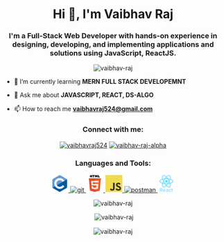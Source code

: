 <h1 align="center">Hi 👋, I'm Vaibhav Raj</h1>
<h3 align="center">I'm a Full-Stack Web Developer with hands-on experience in designing, developing, and implementing applications and solutions using JavaScript, ReactJS.</h3>

<p align="center"> <img src="https://komarev.com/ghpvc/?username=vaibhav-raj&label=Profile%20views&color=0e75b6&style=flat" alt="vaibhav-raj" /> </p>

- 🌱 I’m currently learning **MERN FULL STACK DEVELOPEMNT**

- 💬 Ask me about **JAVASCRIPT, REACT, DS-ALGO**

- 📫 How to reach me **vaibhavraj524@gmail.com**

<h3 align="center">Connect with me:</h3>
<p align="center">
<a href="https://twitter.com/vaibhavraj524" target="blank"><img align="center" src="https://raw.githubusercontent.com/rahuldkjain/github-profile-readme-generator/master/src/images/icons/Social/twitter.svg" alt="vaibhavraj524" height="30" width="40" /></a>
<a href="https://linkedin.com/in/vaibhav-raj-alpha" target="blank"><img align="center" src="https://raw.githubusercontent.com/rahuldkjain/github-profile-readme-generator/master/src/images/icons/Social/linked-in-alt.svg" alt="vaibhav-raj-alpha" height="30" width="40" /></a>
</p>

<h3 align="center">Languages and Tools:</h3>
<p align="center"> <a href="https://www.cprogramming.com/" target="_blank"> <img src="https://raw.githubusercontent.com/devicons/devicon/master/icons/c/c-original.svg" alt="c" width="40" height="40"/> </a> <a href="https://git-scm.com/" target="_blank"> <img src="https://www.vectorlogo.zone/logos/git-scm/git-scm-icon.svg" alt="git" width="40" height="40"/> </a> <a href="https://www.w3.org/html/" target="_blank"> <img src="https://raw.githubusercontent.com/devicons/devicon/master/icons/html5/html5-original-wordmark.svg" alt="html5" width="40" height="40"/> </a> <a href="https://developer.mozilla.org/en-US/docs/Web/JavaScript" target="_blank"> <img src="https://raw.githubusercontent.com/devicons/devicon/master/icons/javascript/javascript-original.svg" alt="javascript" width="40" height="40"/> </a> <a href="https://postman.com" target="_blank"> <img src="https://www.vectorlogo.zone/logos/getpostman/getpostman-icon.svg" alt="postman" width="40" height="40"/> </a> <a href="https://reactjs.org/" target="_blank"> <img src="https://raw.githubusercontent.com/devicons/devicon/master/icons/react/react-original-wordmark.svg" alt="react" width="40" height="40"/> </a> </p>

<p align="center"><img src="https://github-readme-stats.vercel.app/api/top-langs?username=vaibhav-raj&show_icons=true&locale=en&layout=compact" alt="vaibhav-raj" /></p>

<p align="center">&nbsp;<img align="center" src="https://github-readme-stats.vercel.app/api?username=vaibhav-raj&show_icons=true&locale=en" alt="vaibhav-raj" /></p>

<p align="center"><img align="center" src="https://github-readme-streak-stats.herokuapp.com/?user=vaibhav-raj&" alt="vaibhav-raj" /></p>
